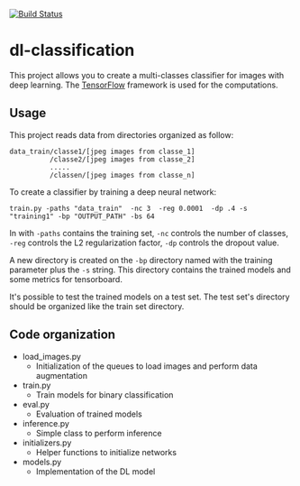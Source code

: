 [![Build Status](https://travis-ci.org/matthieuo/dl-classification.svg?branch=master)](https://travis-ci.org/matthieuo/dl-classification)


# dl-classification
This project allows you to create a multi-classes classifier for images with deep learning. The  [TensorFlow](http://www.tensorflow.org/) framework is used for the computations.
 

## Usage
This project reads data from directories organized as follow:


```
data_train/classe1/[jpeg images from classe_1]
          /classe2/[jpeg images from classe_2]
          .....
          /classen/[jpeg images from classe_n]
```


To create a classifier by training a deep neural network:

`train.py -paths "data_train"  -nc 3  -reg 0.0001  -dp .4 -s "training1" -bp "OUTPUT_PATH" -bs 64` 

In with `-paths` contains the training set, `-nc` controls the number of classes, `-reg` controls the L2 regularization factor, `-dp` controls the dropout value. 

A new directory is created on the `-bp` directory named with the training parameter plus the `-s` string. This directory contains the trained models and some metrics for tensorboard.


It's possible to test the trained models on a test set. The test set's directory should be organized like the train set directory.






## Code organization

* load_images.py
    * Initialization of the queues to load images and perform data augmentation
* train.py
    * Train models for binary classification
* eval.py
    * Evaluation of trained models
* inference.py
    * Simple class to perform inference
* initializers.py
    * Helper functions to initialize networks
* models.py
    * Implementation of the DL model



